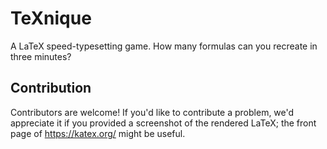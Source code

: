 # TeXnique

A LaTeX speed-typesetting game. How many formulas can you recreate in three minutes?

## Contribution 

Contributors are welcome! If you'd like to contribute a problem, we'd appreciate it if you provided a screenshot of the rendered LaTeX; the front page of https://katex.org/ might be useful.
